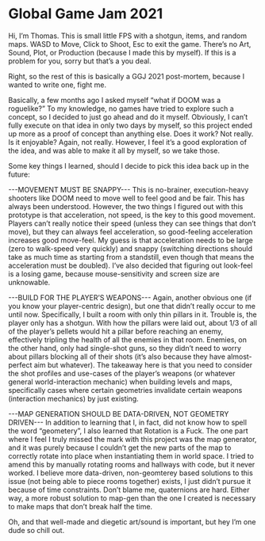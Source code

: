 # Global Game Jam 2021

Hi, I’m Thomas. This is small little FPS with a shotgun, items, and random maps.
WASD to Move, Click to Shoot, Esc to exit the game.
There’s no Art, Sound, Plot, or Production (because I made this by myself). If this is a problem for you, sorry but that’s a you deal.

Right, so the rest of this is basically a GGJ 2021 post-mortem, because I wanted to write one, fight me.

Basically, a few months ago I asked myself “what if DOOM was a roguelike?” To my knowledge, no games have tried to explore such a concept, so I decided to just go ahead and do it myself. Obviously, I can’t fully execute on that idea in only two days by myself, so this project ended up more as a proof of concept than anything else. Does it work? Not really. Is it enjoyable? Again, not really. However, I feel it’s a good exploration of the idea, and was able to make it all by myself, so we take those.

Some key things I learned, should I decide to pick this idea back up in the future:

---MOVEMENT MUST BE SNAPPY---
This is no-brainer, execution-heavy shooters like DOOM need to move well to feel good and be fair. This has always been understood. However, the two things I figured out with this prototype is that acceleration, not speed, is the key to this good movement. Players can’t really notice their speed (unless they can see things that don’t move), but they can always feel acceleration, so good-feeling acceleration increases good move-feel. My guess is that acceleration needs to be large (zero to walk-speed very quickly) and snappy (switching directions should take as much time as starting from a standstill, even though that means the acceleration must be doubled). I’ve also decided that figuring out look-feel is a losing game, because mouse-sensitivity and screen size are unknowable.

---BUILD FOR THE PLAYER’S WEAPONS---
Again, another obvious one (if you know your player-centric design), but one that didn’t really occur to me until now. Specifically, I built a room with only thin pillars in it. Trouble is, the player only has a shotgun. With how the pillars were laid out, about 1/3 of all of the player’s pellets would hit a pillar before reaching an enemy, effectively tripling the health of all the enemies in that room. Enemies, on the other hand, only had single-shot guns, so they didn’t need to worry about pillars blocking all of their shots (it’s also because they have almost-perfect aim but whatever). The takeaway here is that you need to consider the shot profiles and use-cases of the player’s weapons (or whatever general world-interaction mechanic) when building levels and maps, specifically cases where certain geometries invalidate certain weapons (interaction mechanics) by just existing.

---MAP GENERATION SHOULD BE DATA-DRIVEN, NOT GEOMETRY DRIVEN---
In addition to learning that I, in fact, did not know how to spell the word “geometery”, I also learned that Rotation is a Fuck. The one part where I feel I truly missed the mark with this project was the map generator, and it was purely because I couldn’t get the new parts of the map to correctly rotate into place when instantiating them in world space. I tried to amend this by manually rotating rooms and hallways with code, but it never worked. I believe more data-driven, non-geomterey based solutions to this issue (not being able to piece rooms together) exists, I just didn’t pursue it because of time constraints. Don’t blame me, quaternions are hard. Either way, a more robust solution to map-gen than the one I created is necessary to make maps that don’t break half the time.

Oh, and that well-made and diegetic art/sound is important, but hey I’m one dude so chill out.

